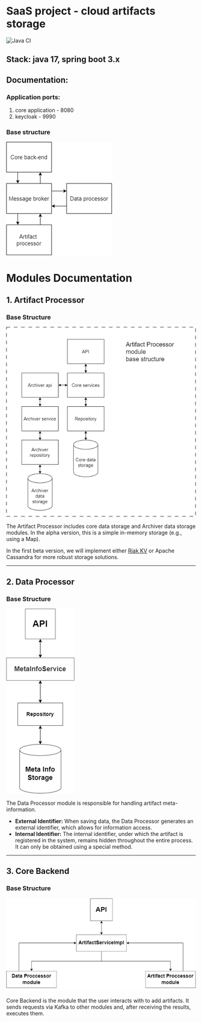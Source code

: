 # SaaS project - cloud artifacts storage

![Java CI](https://github.com/Kasean/FileGarbage/actions/workflows/java_ci.yml/badge.svg)

## Stack: java 17, spring boot 3.x

## Documentation:

### Application ports:

1. core application - 8080
2. keycloak - 9990

### Base structure

![Structure](docs/pictures/FileCloudStorageBaseStruct.png)

# Modules Documentation

## 1. Artifact Processor

### Base Structure

![Artifact Processor Structure](docs/pictures/ArtifactProcessorBaseStructure.png)

The Artifact Processor includes core data storage and Archiver data storage modules. In the alpha version, this is a simple in-memory storage (e.g., using a Map).

In the first beta version, we will implement either [Riak KV](https://riak.com/products/integrations/) or Apache Cassandra for more robust storage solutions.

---

## 2. Data Processor

### Base Structure

![Data Processor Structure](docs/pictures/DataProcessorBaseStruct.png)

The Data Processor module is responsible for handling artifact meta-information.

- **External Identifier:** When saving data, the Data Processor generates an external identifier, which allows for information access.
- **Internal Identifier:** The internal identifier, under which the artifact is registered in the system, remains hidden throughout the entire process. It can only be obtained using a special method.

---

## 3. Core Backend

### Base Structure

![Core Backend Structure](docs/pictures/CoreBackendStruct.png)

Core Backend is the module that the user interacts with to add artifacts. It sends requests via Kafka to other modules and, after receiving the results, executes them.
